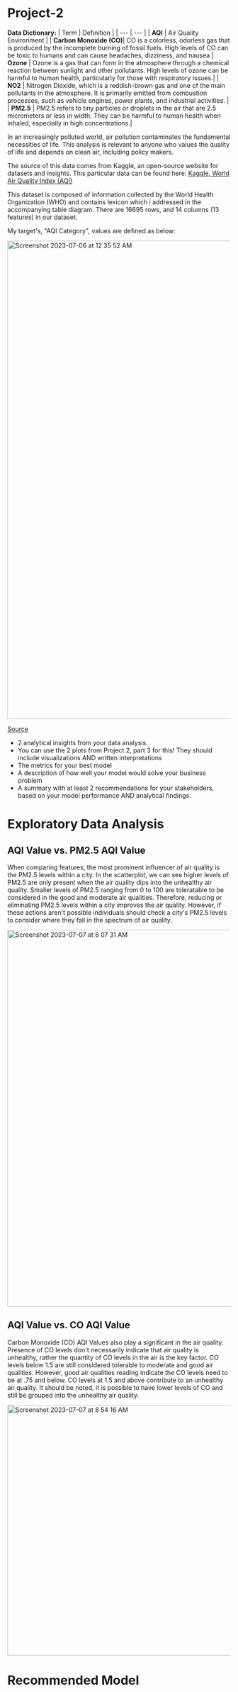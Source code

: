 # Project-2

**Data Dictionary:**
| Term | Definition |
| --- | --- |
| **AQI** | Air Quality Environment |
| **Carbon Monoxide (CO)**| CO is a colorless, odorless gas that is produced by the incomplete burning of fossil fuels. High levels of CO can be toxic to humans and can cause headaches, dizziness, and nausea
| **Ozone** | Ozone is a gas that can form in the atmosphere through a chemical reaction between sunlight and other pollutants. High levels of ozone can be harmful to human health, particularly for those with respiratory issues.|
| **NO2** | Nitrogen Dioxide, which is a reddish-brown gas and one of the main pollutants in the atmosphere. It is primarily emitted from combustion processes, such as vehicle engines, power plants, and industrial activities. |
| **PM2.5** | PM2.5 refers to tiny particles or droplets in the air that are 2.5 micrometers or less in width. They can be harmful to human health when inhaled, especially in high concentrations.|


In an increasingly polluted world, air pollution contaminates the fundamental necessities of life. This analysis is relevant to anyone who values the quality of life and depends on clean air, including policy makers.



The source of this data comes from Kaggle, an open-source website for datasets and insights. This particular data can be found here: [Kaggle, World Air Quality Index (AQI)](https://www.kaggle.com/datasets/adityaramachandran27/world-air-quality-index-by-city-and-coordinates)



This dataset is composed of information collected by the World Health Organization (WHO) and contains lexicon which i addressed in the accompanying table diagram.
There are 16695 rows, and 14 columns (13 features) in our dataset.

My target's, "AQI Category", values are defined as below:

<img width="1079" alt="Screenshot 2023-07-06 at 12 35 52 AM" src="https://github.com/eckoecho/Project-2/assets/43970023/abcf9ceb-f322-4333-9835-d7e80b5abaa3">

[Source](https://www.airnow.gov/aqi/aqi-basics/#:~:text=AQI%20values%20at%20or%20below,as%20AQI%20values%20get%20higher)


* 2 analytical insights from your data analysis.
* You can use the 2 plots from Project 2, part 3 for this!
  They should include visualizations AND written interpretations
* The metrics for your best model
* A description of how well your model would solve your business problem
* A summary with at least 2 recommendations for your stakeholders, based on your model performance AND analytical findings.

# Exploratory Data Analysis

## AQI Value vs. PM2.5 AQI Value

When comparing features, the most prominent influencer of air quality is the PM2.5 levels within a city. In the scatterplot, we can see higher levels of PM2.5 are only present when the air quality dips into the unhealthy air quality. Smaller levels of PM2.5 ranging from 0 to 100 are toleratable to be considered in the good and moderate air qualities. Therefore, reducing or eliminating PM2.5 levels within a city improves the air quality. However, if these actions aren't possible individuals should check a city's PM2.5 levels to consider where they fall in the spectrum of air quality.

<img width="850" alt="Screenshot 2023-07-07 at 8 07 31 AM" src="https://github.com/eckoecho/Project-2/assets/43970023/d4f47613-7c7f-47ea-b0e0-664949b002b0">

## AQI Value vs. CO AQI Value

Carbon Monoxide (CO) AQI Values also play a significant in the air quality. Presence of CO levels don't necessarily indicate that air quality is unhealthy, rather the quantity of CO levels in the air is the key factor.  CO levels below 1.5 are still considered tolerable to moderate and good air qualities.  However, good air qualities reading indicate the CO levels need to be at .75 and below.  CO levels at 1.5 and above contribute to an unhealthy air quality. It should be noted, it is possible to have lower levels of CO and still be grouped into the unhealthy air quality.

<img width="565" alt="Screenshot 2023-07-07 at 8 54 16 AM" src="https://github.com/eckoecho/Project-2/assets/43970023/957e9a40-7b44-4538-9fb1-0d6b1a484a61">


# Recommended Model

